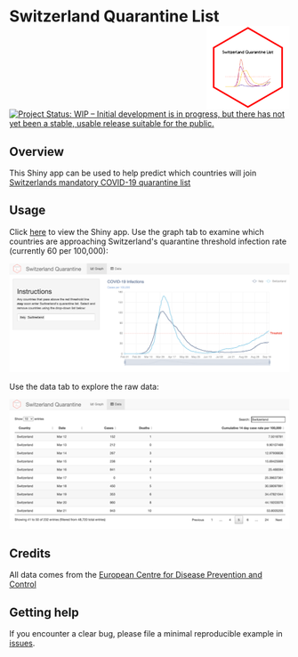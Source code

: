 # Switzerland Quarantine List <img src='www/logo.png' align="right" height="150" /></a>

[![Project Status: WIP – Initial development is in progress, but there has not yet been a stable, usable release suitable for the public.](https://www.repostatus.org/badges/latest/wip.svg)](https://www.repostatus.org/#wip)

## Overview
This Shiny app can be used to help predict which countries will join [Switzerlands mandatory COVID-19 quarantine list](https://www.bag.admin.ch/bag/en/home/krankheiten/ausbrueche-epidemien-pandemien/aktuelle-ausbrueche-epidemien/novel-cov/empfehlungen-fuer-reisende/quarantaene-einreisende.html)

## Usage
Click [here](https://mikejohnpage.shinyapps.io/switzerland-quarantine-list/) to view the Shiny app. Use the graph tab to examine which countries are approaching Switzerland's quarantine threshold infection rate (currently 60 per 100,000):  

<img src='www/plot-example.png' align="centre"/>

Use the data tab to explore the raw data:  

<img src='www/data-example.png' align="centre"/>

## Credits
All data comes from the [European Centre for Disease Prevention and Control](https://www.ecdc.europa.eu/en/publications-data/download-todays-data-geographic-distribution-covid-19-cases-worldwide)

## Getting help
If you encounter a clear bug, please file a minimal reproducible example
in [issues](https://github.com/MikeJohnPage/switzerland-quarantine-list/issues).
